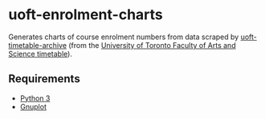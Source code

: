 # uoft-enrolment-charts

Generates charts of course enrolment numbers from data scraped by
[uoft-timetable-archive](https://github.com/freeatnet/uoft-timetable-archive)
(from the [University of Toronto Faculty of Arts and Science timetable](https://timetable.iit.artsci.utoronto.ca/)).


## Requirements

- [Python 3](https://www.python.org/)
- [Gnuplot](http://gnuplot.info/)
